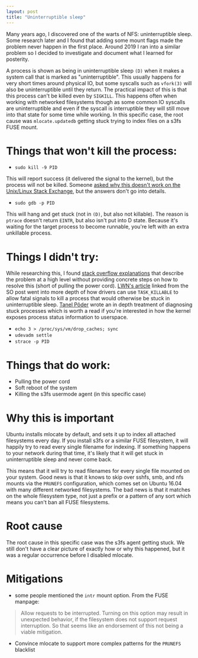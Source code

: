 ```yaml
---
layout: post
title: "Uninterruptible sleep"
---
```

Many years ago, I discovered one of the warts of NFS: uninterruptible sleep.
Some research later and I found that adding some mount flags made the problem never happen in the first place.
Around 2019 I ran into a similar problem so I decided to investigate and document what I learned for posterity.

A process is shown as being in uninterruptible sleep `(D)` when it makes a system call that is marked as "uninterruptible".
This usually happens for very short times around physical IO, but some syscalls such as `vfork(3)` will also be uninterruptible until they return.
The practical impact of this is that this process can't be killed even by `SIGKILL`.
This happens often when working with networked filesystems though as some common IO syscalls are uninterruptible and even if the syscall is interruptible they will still move into that state for some time while working.
In this specific case, the root cause was `mlocate.updatedb` getting stuck trying to index files on a s3fs FUSE mount.

# Things that won't kill the process:

* `sudo kill -9 PID`

This will report success (it delivered the signal to the kernel), but the process will not be killed.
Someone [asked why this doesn't work on the Unix/Linux Stack Exchange][so-kill9-doesnt-work], but the answers don't go into details.

* `sudo gdb -p PID`

This will hang and get stuck (not in `(D)`, but also not killable).
The reason is `ptrace` doesn't return `EINTR`, but also isn't put into D state.
Because it's waiting for the target process to become runnable, you're left with an extra unkillable process.

# Things I didn't try:

While researching this, I found [stack overflow explanations][so-uninterruptible] that describe the problem at a high level without providing concrete steps on how to resolve this (short of pulling the power cord).
[LWN's article][lwn-task-killable] linked from the SO post went into more depth of how drivers can use `TASK_KILLABLE` to allow fatal signals to kill a process that would otherwise be stuck in uninterruptible sleep.
[Tanel Põder][tanelpoder-uninterruptible] wrote an in depth treatment of diagnosing stuck processes which is worth a read if you're interested in how the kernel exposes process status information to userspace.


* `echo 3 > /proc/sys/vm/drop_caches; sync`
* `udevadm settle`
* `strace -p PID`

# Things that do work:

* Pulling the power cord
* Soft reboot of the system
* Killing the s3fs usermode agent (in this specific case)

# Why this is important

Ubuntu installs mlocate by default, and sets it up to index all attached filesystems every day.
If you install s3fs or a similar FUSE filesystem, it will happily try to read every single filename for indexing.
If something happens to your network during that time, it's likely that it will get stuck in uninterruptible sleep and never come back.

This means that it will try to read filenames for every single file mounted on your system.
Good news is that it knows to skip over sshfs, smb, and nfs mounts via the `PRUNEFS` configuration, which comes set on Ubuntu 16.04 with many different networked filesystems.
The bad news is that it matches on the whole filesystem type, not just a prefix or a pattern of any sort which means you can't ban all FUSE filesystems.

# Root cause

The root cause in this specific case was the s3fs agent getting stuck.
We still don't have a clear picture of exactly how or why this happened, but it was a regular occurrence before I disabled mlocate.

# Mitigations

* some people mentioned the `intr` mount option. From the FUSE manpage:
> Allow requests to be interrupted.  Turning on this option may result in unexpected behavior, if the filesystem does not support request interruption.
So that seems like an endorsement of this not being a viable mitigation.

* Convince mlocate to support more complex patterns for the `PRUNEFS` blacklist

[so-uninterruptible]: https://stackoverflow.com/questions/223644/what-is-an-uninterruptible-process
[lwn-task-killable]: https://lwn.net/Articles/288056/
[tanelpoder-uninterruptible]: https://blog.tanelpoder.com/2013/02/21/peeking-into-linux-kernel-land-using-proc-filesystem-for-quickndirty-troubleshooting/
[so-kill9-doesnt-work]: https://unix.stackexchange.com/questions/5642/what-if-kill-9-does-not-work
